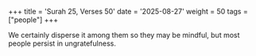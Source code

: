 +++
title = 'Surah 25, Verses 50'
date = '2025-08-27'
weight = 50
tags = ["people"]
+++

We certainly disperse it among them so they may be mindful, but most people persist in ungratefulness.